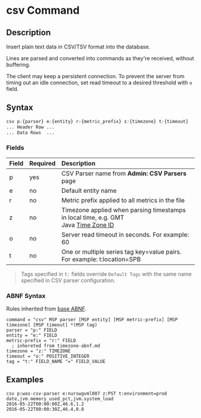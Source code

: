 # csv Command

## Description

Insert plain text data in CSV/TSV format into the database.

Lines are parsed and converted into commands as they're received, without buffering.

The client may keep a persistent connection. To prevent the server from timing out an idle connection, set read timeout to a desired threshold with `o` field.

## Syntax

```css
csv p:{parser} e:{entity} r:{metric_prefix} z:{timezone} t:{timeout}
... Header Row ...
... Data Rows  ...
```

### Fields

| **Field** | **Required** | **Description** |
|:---|:---|:---|
| p         | yes          | CSV Parser name from **Admin: CSV Parsers** page |
| e         | no           | Default entity name                       |
| r         | no           | Metric prefix applied to all metrics in the file                           |
| z         | no           | Timezone applied when parsing timestamps in local time, e.g. GMT<br>Java [Time Zone ID](timezone-abnf.md)  |
| o | no | Server read timeout in seconds. For example: 60 |
| t         | no           | One or multiple series tag key=value pairs. For example: t:location=SPB   |

> Tags specified in `t:` fields override `Default Tags` with the same name specified in CSV parser configuration.

### ABNF Syntax

Rules inherited from [base ABNF](base-abnf.md).

```properties
command = "csv" MSP parser [MSP entity] [MSP metric-prefix] [MSP timezone] [MSP timeout] *(MSP tag)
parser = "p:" FIELD
entity = "e:" FIELD
metric-prefix = "r:" FIELD
  ; inhereted from timezone-abnf.md
timezone = "z:" TIMEZONE
timeout = "o:" POSITIVE_INTEGER
tag = "t:" FIELD_NAME "=" FIELD_VALUE
```

## Examples

```ls
csv p:was-csv-parser e:nurswgvml007 z:PST t:environment=prod
date,jvm.memory_used_pct,jvm.system_load
2016-05-22T00:00:00Z,46.6,1.2
2016-05-22T00:00:30Z,46.4,0.8
```
